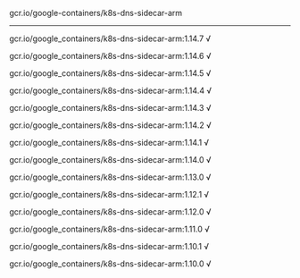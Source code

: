gcr.io/google-containers/k8s-dns-sidecar-arm 

----
gcr.io/google_containers/k8s-dns-sidecar-arm:1.14.7 √

gcr.io/google_containers/k8s-dns-sidecar-arm:1.14.6 √

gcr.io/google_containers/k8s-dns-sidecar-arm:1.14.5 √

gcr.io/google_containers/k8s-dns-sidecar-arm:1.14.4 √

gcr.io/google_containers/k8s-dns-sidecar-arm:1.14.3 √

gcr.io/google_containers/k8s-dns-sidecar-arm:1.14.2 √

gcr.io/google_containers/k8s-dns-sidecar-arm:1.14.1 √

gcr.io/google_containers/k8s-dns-sidecar-arm:1.14.0 √

gcr.io/google_containers/k8s-dns-sidecar-arm:1.13.0 √

gcr.io/google_containers/k8s-dns-sidecar-arm:1.12.1 √

gcr.io/google_containers/k8s-dns-sidecar-arm:1.12.0 √

gcr.io/google_containers/k8s-dns-sidecar-arm:1.11.0 √

gcr.io/google_containers/k8s-dns-sidecar-arm:1.10.1 √

gcr.io/google_containers/k8s-dns-sidecar-arm:1.10.0 √

